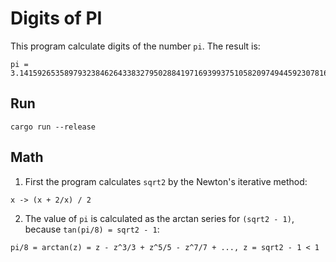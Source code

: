 # Digits of PI

This program calculate digits of the number `pi`. The result is:

```
pi = 3.1415926535897932384626433832795028841971693993751058209749445923078164062862089986280348253421170679821480865132823066470938446095505822317253594081284811174502841027019385211055596446229489549303819644288109756659334461284756482337867831652712019091456485669234603486104543266482133936072602491...
```

## Run

`cargo run --release`

## Math

1. First the program calculates `sqrt2` by the Newton's iterative method:

```
x -> (x + 2/x) / 2
```

2. The value of `pi` is calculated as the arctan series for `(sqrt2 - 1)`, because `tan(pi/8) = sqrt2 - 1`:

```
pi/8 = arctan(z) = z - z^3/3 + z^5/5 - z^7/7 + ..., z = sqrt2 - 1 < 1
```
